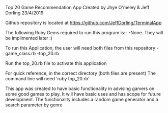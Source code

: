 Top 20 Game Recommendation App
Created by Jhye O'meley & Jeff Dorling
23/4/2019

Github repository is located at https://github.com/JeffDorling/TerminalApp

The following Ruby Gems required to run this program is:-
-None. They will be implimented later :)

To run this Application, the user will need both files from this repository
-game_class.rb
-top_20.rb

Run the top_20.rb file to activate this application

For quick reference, in the correct directory (both files are present)
The command line will need 'ruby top_20.rb'

This app was created to have basic functionality in advising gamers on some good games to play.
It will have basic uses and has scope for future development.
The functionality includes a random game generator and a search parameter by genre
